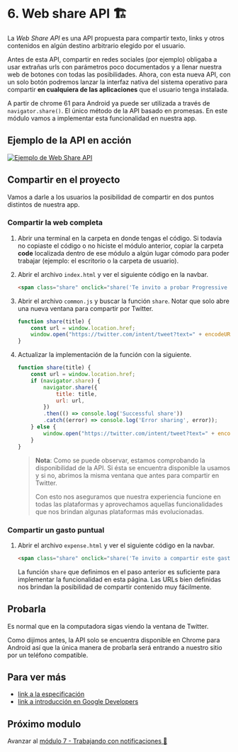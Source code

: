 # 6. Web share API 🏗️

La _Web Share API_ es una API propuesta para compartir texto, links y otros contenidos en algún destino arbitrario elegido por el usuario.

Antes de esta API, compartir en redes sociales (por ejemplo) obligaba a usar extrañas urls con parámetros poco documentados y a llenar nuestra web de botones con todas las posibilidades. Ahora, con esta nueva API, con un solo botón podremos lanzar la interfaz nativa del sistema operativo para compartir **en cualquiera de las aplicaciones** que el usuario tenga instalada.

A partir de chrome 61 para Android ya puede ser utilizada a través de `navigator.share()`. El único método de la API basado en promesas. En este módulo vamos a implementar esta funcionalidad en nuestra app.

## Ejemplo de la API en acción

[![Ejemplo de Web Share API](https://img.youtube.com/vi/lhUzYxCvWew/0.jpg)](https://www.youtube.com/watch?v=lhUzYxCvWew)


## Compartir en el proyecto

Vamos a darle a los usuarios la posibilidad de compartir en dos puntos distintos de nuestra app.


### Compartir la web completa

1. Abrir una terminal en la carpeta en donde tengas el código. Si todavía no copiaste el código o no hiciste el módulo anterior, copiar la carpeta **code** localizada dentro de ese módulo a algún lugar cómodo para poder trabajar (ejemplo: el escritorio o la carpeta de usuario).

1. Abrir el archivo `index.html` y ver el siguiente código en la navbar.

    ```html
    <span class="share" onclick="share('Te invito a probar Progressive Expenses')">Compartir</span>
    ```

1. Abrir el archivo `common.js` y buscar la función `share`. Notar que solo abre una nueva ventana para compartir por Twitter.

    ```js
    function share(title) {
        const url = window.location.href;    
        window.open("https://twitter.com/intent/tweet?text=" + encodeURIComponent(title) + "&url=" + encodeURIComponent(url), '_blank');
    }
    ```

1. Actualizar la implementación de la función con la siguiente.

    ```js
    function share(title) {
        const url = window.location.href;
        if (navigator.share) {
            navigator.share({
                title: title,
                url: url,
            })
            .then(() => console.log('Successful share'))
            .catch((error) => console.log('Error sharing', error));
        } else {
            window.open("https://twitter.com/intent/tweet?text=" + encodeURIComponent(title) + "&url=" + encodeURIComponent(url), '_blank');
        }
    }
    ```
    
    > **Nota**: Como se puede observar, estamos comprobando la disponibilidad de la API. Si ésta se encuentra disponible la usamos y si no, abrimos la misma ventana que antes para compartir en Twitter.
    >
    > Con esto nos aseguramos que nuestra experiencia funcione en todas las plataformas y aprovechamos aquellas funcionalidades que nos brindan algunas plataformas más evolucionadas.


### Compartir un gasto puntual

1. Abrir el archivo `expense.html` y ver el siguiente código en la navbar.

    ```html
    <span class="share" onclick="share('Te invito a compartir este gasto conmigo en Progressive Expenses')">Compartir gasto</span>
    ```

    La función `share` que definimos en el paso anterior es suficiente para implementar la funcionalidad en esta página.
    Las URLs bien definidas nos brindan la posibilidad de compartir contenido muy fácilmente.


## Probarla

Es normal que en la computadora sigas viendo la ventana de Twitter.

Como dijimos antes, la API solo se encuentra disponible en Chrome para Android así que la única manera de probarla será entrando a nuestro sitio por un teléfono compatible.

## Para ver más

- [link a la especificación](https://wicg.github.io/web-share/)
- [link a introducción en Google Developers](https://developers.google.com/web/updates/2016/09/navigator-share)


## Próximo modulo

Avanzar al [módulo 7 - Trabajando con notificaciones 🔔](../07-notifications) 
